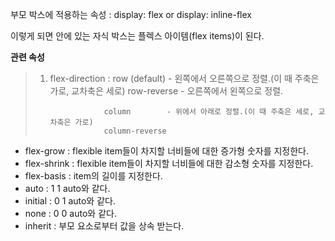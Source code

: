 부모 박스에 적용하는 속성 : display: flex or display: inline-flex

이렇게 되면 안에 있는 자식 박스는 플렉스 아이템(flex items)이 된다.

**관련 속성**

>1. flex-direction : row (default) - 왼쪽에서 오른쪽으로 정렬.(이 때 주축은 가로, 교차축은 세로)
>                    row-reverse   - 오른쪽에서 왼쪽으로 정렬.
>
>                    column        - 위에서 아래로 정렬.(이 때 주축은 세로, 교차축은 가로)
>                    column-reverse
                    
                    
* flex-grow : flexible item들이 차지할 너비들에 대한 증가형 숫자를 지정한다.
* flex-shrink : flexible item들이 차지할 너비들에 대한 감소형 숫자를 지정한다.
* flex-basis : item의 길이를 지정한다.
* auto : 1 1 auto와 같다.
* initial : 0 1 auto와 같다.
* none : 0 0 auto와 같다.
* inherit : 부모 요소로부터 값을 상속 받는다.
